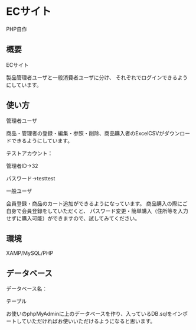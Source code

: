 # ECサイト
PHP自作

## 概要
ECサイト

製品管理者ユーザと一般消費者ユーザに分け、
それぞれでログインできるようにしています。



## 使い方
管理者ユーザ

商品・管理者の登録・編集・参照・削除、商品購入者のExcelCSVがダウンロードできるようにしています。

テストアカウント：

管理者ID→32

パスワード→testtest

一般ユーザ

会員登録・商品のカート追加ができるようになっています。
商品購入の際にご自身で会員登録をしていただくと、
パスワード変更・簡単購入（住所等を入力せずに購入可能）ができますので、試してみてください。


## 環境
XAMP/MySQL/PHP


## データベース

データベース名：

テーブル

お使いのphpMyAdminに上のデータベースを作り、入っているDB.sqlをインポートしていただければお使いいただけるようになると思います。
